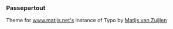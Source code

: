### Passepartout

Theme for www.matijs.net's instance of Typo by [Matijs van Zuijlen][1]

[1]: http://www.matijs.net/ "Toxic Elephant"
